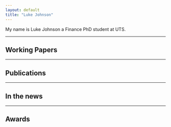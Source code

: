 ```yaml
---
layout: default
title: "Luke Johnson"
---
```


My name is Luke Johnson a Finance PhD student at UTS. 

---

## Working Papers


---

## Publications


---

## In the news



---

## Awards

